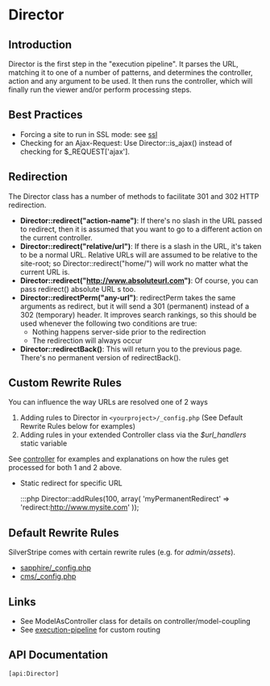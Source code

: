 # Director
## Introduction

Director is the first step in the "execution pipeline". It parses the URL, matching it to one of a number of patterns,
and determines the controller, action and any argument to be used. It then runs the controller, which will finally run
the viewer and/or perform processing steps.

## Best Practices

*  Forcing a site to run in SSL mode: see [ssl](/howto/ssl)
*  Checking for an Ajax-Request: Use Director::is_ajax() instead of checking for $_REQUEST['ajax'].

## Redirection

The Director class has a number of methods to facilitate 301 and 302 HTTP redirection.

*  **Director::redirect("action-name")**: If there's no slash in the URL passed to redirect, then it is assumed that you
want to go to a different action on the current controller.
*  **Director::redirect("relative/url")**: If there is a slash in the URL, it's taken to be a normal URL.  Relative URLs
will are assumed to be relative to the site-root; so Director::redirect("home/") will work no matter what the current
URL is.
*  **Director::redirect("http://www.absoluteurl.com")**: Of course, you can pass redirect() absolute URL s too.
*  **Director::redirectPerm("any-url")**: redirectPerm takes the same arguments as redirect, but it will send a 301
(permanent) instead of a 302 (temporary) header.  It improves search rankings, so this should be used whenever the
following two conditions are true:
    * Nothing happens server-side prior to the redirection
    * The redirection will always occur
*  **Director::redirectBack()**: This will return you to the previous page.  There's no permanent version of
redirectBack().


## Custom Rewrite Rules

You can influence the way URLs are resolved one of 2 ways

1.  Adding rules to Director in `<yourproject>/_config.php` (See Default Rewrite Rules below for examples)
2.  Adding rules in your extended Controller class via the *$url_handlers* static variable 

See [controller](/topics/controller) for examples and explanations on how the rules get processed for both 1 and 2 above. 

*  Static redirect for specific URL

	:::php
	Director::addRules(100, array(
	'myPermanentRedirect' => 'redirect:http://www.mysite.com'
	));


## Default Rewrite Rules

SilverStripe comes with certain rewrite rules (e.g. for *admin/assets*).

*  [sapphire/_config.php](http://open.silverstripe.org/browser/modules/sapphire/trunk/_config.php)
*  [cms/_config.php](http://open.silverstripe.org/browser/modules/cms/trunk/_config.php)


## Links

*  See ModelAsController class for details on controller/model-coupling
*  See [execution-pipeline](/reference/execution-pipeline) for custom routing

## API Documentation
`[api:Director]`

